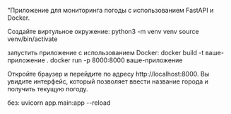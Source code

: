 "Приложение для мониторинга погоды с использованием FastAPI и Docker.

Создайте виртульное окружение:
python3 -m venv venv
source venv/bin/activate

запустить приложение с использованием Docker:
docker build -t ваше-приложение .
docker run -p 8000:8000 ваше-приложение

Откройте браузер и перейдите по адресу http://localhost:8000. Вы увидите интерфейс, который позволяет ввести название города и получить текущую погоду.


без:
uvicorn app.main:app --reload



